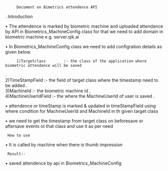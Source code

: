          Document on Bimetrics attendence API
.
     Introduction
     
•	The attendence is marked by biometric machine and uploaded attendance by API in Biometrics_MachineConfig class
         for that we need to add domain in biometric machine e.g. server.qik.ai
         
•	In Biometrics_MachineConfig class we need to add configration details as given below.


         1)Targetclass        :- the class of the application where biometric attendance will be saved
.         
         2)TimeStampField     :- the field of target class where the timestamp need to be added 
.         
         3)MachineId          :- the biometric machine id
.        
         4)MachineUserIdField :- the where the MachineUserId of user is saved
.       

•	attendence or timeStamp is marked & updated in timeStampField using where condition for MachineUserId and MachineId 
         in th given target class

•	we need to get the timestamp from target class on beforesave or aftersave events ot that class and use it as per need


     How to use

•	It is called by machine when there is thumb impression 

      
     Result:-

•	saved attendence by api in Biometrics_MachineConfig





